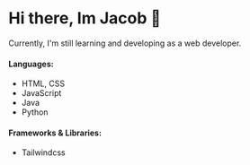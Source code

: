 # Hi there, Im Jacob 👋
Currently, I'm still learning and developing as a web developer.

#### Languages:
- HTML, CSS
- JavaScript
- Java
- Python

#### Frameworks & Libraries:
- Tailwindcss
